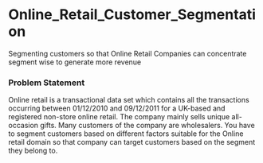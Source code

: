 # Online_Retail_Customer_Segmentation
Segmenting customers so that Online Retail Companies can concentrate segment wise to generate more revenue

### Problem Statement
Online retail is a transactional data set which contains all the transactions occurring between 01/12/2010 and 09/12/2011 for a UK-based and registered non-store online retail. The company mainly sells unique all-occasion gifts. Many customers of the company are wholesalers.
You have to segment customers based on different factors suitable for the Online retail domain so that company can target customers based on the segment they belong to.
